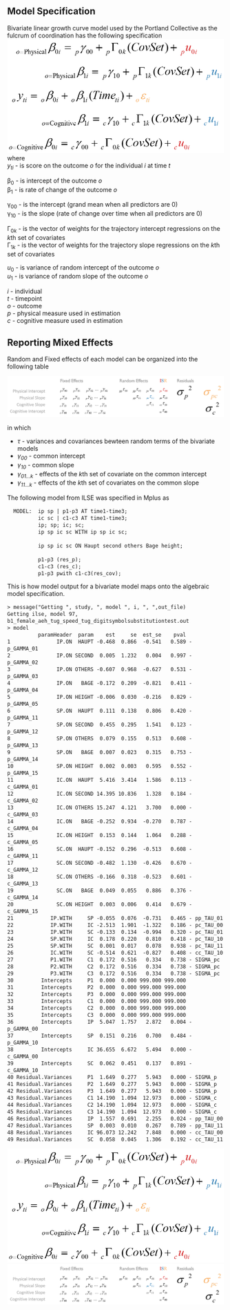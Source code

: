 Model Specification
---
Bivariate linear growth curve model used by the Portland Collective as the fulcrum of coordination has the following specification
![bivariate model specification](../../libs/images/general_model_specification.png)    
where    
 *y<sub>t</sub><sub>i</sub>* - is score on the outcome *o* for the individual *i* at time *t*    
 
  &beta;<sub>0</sub>  - is intercept of the outcome *o*  
  &beta;<sub>1</sub>  - is rate of change of the outcome *o* 
  
  &gamma;<sub>00</sub> - is the intercept (grand mean when all predictors are 0)  
  &gamma;<sub>10</sub> - is the slope (rate of change over time when all predictors are 0)

  &#915;<sub>0*k*</sub> - is the vector of weights for the trajectory intercept regressions on the *k*th set of covariates  
  &#915;<sub>1*k*</sub> - is  the vector of weights for the trajectory slope regressions on the *k*th set of covariates 
  
   *u*<sub>0</sub> - is variance of random intercept of the outcome *o*  
   *u*<sub>1</sub> - is variance of random slope of the outcome *o*   
  
  
  *i* - individual    
  *t* - timepoint   
  *o* - outcome   
  *p* - physical measure used in estimation  
  *c* - cognitive measure used in estimation  
  
## Reporting Mixed Effects

Random and Fixed effects of each model can be organized into the following table  

![covariance structure](../../libs/images/specification_covariance_structure.png)

in which    

 - *&tau;* - variances and covariances bewteen random terms of the bivariate models 
 - *&gamma;<sub>00</sub>* -  common intercept     
 - *&gamma;<sub>10</sub>* -  common slope      
 - *&gamma;<sub>01...k</sub>* - effects of the *k*th set of covariate on the common intercept      
 - *&gamma;<sub>11...k</sub>* - effects of the *k*th set of covariates on the common slope      

<!--
In order to ease the comparison across studies, we will convert these covariances into correlation   

![correlation structure](../../libs/images/specification_correlation_structure.png)
-->

The following model from ILSE was specified in Mplus as
```
  MODEL:  ip sp | p1-p3 AT time1-time3;
          ic sc | c1-c3 AT time1-time3;
          ip; sp; ic; sc;
          ip sp ic sc WITH ip sp ic sc;

          ip sp ic sc ON Haupt second others Bage height;

          p1-p3 (res_p);
          c1-c3 (res_c);
          p1-p3 pwith c1-c3(res_cov);
```

This is how model output for a bivariate model maps onto the algebraic model specification.

```
> message("Getting ", study, ", model ", i, ", ",out_file)
Getting ilse, model 97, b1_female_aeh_tug_speed_tug_digitsymbolsubstitutiontest.out
> model
          paramHeader  param    est     se  est_se    pval
1               IP.ON  HAUPT -0.468  0.866  -0.541   0.589 - p_GAMMA_01
2               IP.ON SECOND  0.005  1.232   0.004   0.997 - p_GAMMA_02
3               IP.ON OTHERS -0.607  0.968  -0.627   0.531 - p_GAMMA_03
4               IP.ON   BAGE -0.172  0.209  -0.821   0.411 - p_GAMMA_04
5               IP.ON HEIGHT -0.006  0.030  -0.216   0.829 - p_GAMMA_05
6               SP.ON  HAUPT  0.111  0.138   0.806   0.420 - p_GAMMA_11
7               SP.ON SECOND  0.455  0.295   1.541   0.123 - p_GAMMA_12
8               SP.ON OTHERS  0.079  0.155   0.513   0.608 - p_GAMMA_13
9               SP.ON   BAGE  0.007  0.023   0.315   0.753 - p_GAMMA_14
10              SP.ON HEIGHT  0.002  0.003   0.595   0.552 - p_GAMMA_15
11              IC.ON  HAUPT  5.416  3.414   1.586   0.113 - c_GAMMA_01
12              IC.ON SECOND 14.395 10.836   1.328   0.184 - c_GAMMA_02
13              IC.ON OTHERS 15.247  4.121   3.700   0.000 - c_GAMMA_03
14              IC.ON   BAGE -0.252  0.934  -0.270   0.787 - c_GAMMA_04
15              IC.ON HEIGHT  0.153  0.144   1.064   0.288 - c_GAMMA_05
16              SC.ON  HAUPT -0.152  0.296  -0.513   0.608 - c_GAMMA_11
17              SC.ON SECOND -0.482  1.130  -0.426   0.670 - c_GAMMA_12
18              SC.ON OTHERS -0.166  0.318  -0.523   0.601 - c_GAMMA_13
19              SC.ON   BAGE  0.049  0.055   0.886   0.376 - c_GAMMA_14
20              SC.ON HEIGHT  0.003  0.006   0.414   0.679 - c_GAMMA_15
21            IP.WITH     SP -0.055  0.076  -0.731   0.465 - pp_TAU_01
22            IP.WITH     IC -2.513  1.901  -1.322   0.186 - pc_TAU_00
23            IP.WITH     SC -0.133  0.134  -0.994   0.320 - pc_TAU_01
24            SP.WITH     IC  0.178  0.220   0.810   0.418 - pc_TAU_10  
25            SP.WITH     SC  0.001  0.017   0.078   0.938 - pc_TAU_11  
26            IC.WITH     SC -0.514  0.621  -0.827   0.408 - cc_TAU_10
27            P1.WITH     C1  0.172  0.516   0.334   0.738 - SIGMA_pc
28            P2.WITH     C2  0.172  0.516   0.334   0.738 - SIGMA_pc
29            P3.WITH     C3  0.172  0.516   0.334   0.738 - SIGMA_pc
30         Intercepts     P1  0.000  0.000 999.000 999.000
31         Intercepts     P2  0.000  0.000 999.000 999.000
32         Intercepts     P3  0.000  0.000 999.000 999.000
33         Intercepts     C1  0.000  0.000 999.000 999.000
34         Intercepts     C2  0.000  0.000 999.000 999.000
35         Intercepts     C3  0.000  0.000 999.000 999.000
36         Intercepts     IP  5.047  1.757   2.872   0.004 - p_GAMMA_00  
37         Intercepts     SP  0.151  0.216   0.700   0.484 - p_GAMMA_10  
38         Intercepts     IC 36.655  6.672   5.494   0.000 - c_GAMMA_00  
39         Intercepts     SC  0.062  0.451   0.137   0.891 - c_GAMMA_10
40 Residual.Variances     P1  1.649  0.277   5.943   0.000 - SIGMA_p  
41 Residual.Variances     P2  1.649  0.277   5.943   0.000 - SIGMA_p
42 Residual.Variances     P3  1.649  0.277   5.943   0.000 - SIGMA_p
43 Residual.Variances     C1 14.190  1.094  12.973   0.000 - SIGMA_c
44 Residual.Variances     C2 14.190  1.094  12.973   0.000 - SIGMA_c
45 Residual.Variances     C3 14.190  1.094  12.973   0.000 - SIGMA_c
46 Residual.Variances     IP  1.557  0.691   2.255   0.024 - pp_TAU_00
47 Residual.Variances     SP  0.003  0.010   0.267   0.789 - pp_TAU_11
48 Residual.Variances     IC 96.073 12.242   7.848   0.000 - cc_TAU_00
49 Residual.Variances     SC  0.058  0.045   1.306   0.192 - cc_TAU_11
```
![genearl](https://raw.githubusercontent.com/IALSA/IALSA-2015-Portland/master/libs/images/general_model_specification.png)
![effects and residuals](https://raw.githubusercontent.com/IALSA/IALSA-2015-Portland/master/libs/images/specification_covariance_structure.png)  



<!-- for greek letter codes see http://www.scriptingmaster.com/html/inserting-greek-letters.asp -->
